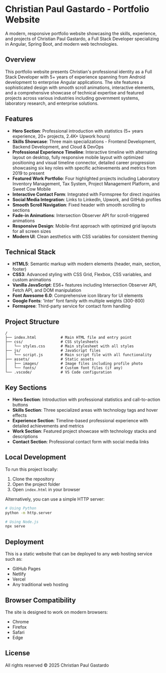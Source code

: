 # Christian Paul Gastardo - Portfolio Website

A modern, responsive portfolio website showcasing the skills, experience, and projects of Christian Paul Gastardo, a Full Stack Developer specializing in Angular, Spring Boot, and modern web technologies.

## Overview

This portfolio website presents Christian's professional identity as a Full Stack Developer with 5+ years of experience spanning from Android development to enterprise Angular applications. The site features a sophisticated design with smooth scroll animations, interactive elements, and a comprehensive showcase of technical expertise and featured projects across various industries including government systems, laboratory research, and enterprise solutions.

## Features

- **Hero Section**: Professional introduction with statistics (5+ years experience, 20+ projects, 2.4K+ Upwork hours)
- **Skills Showcase**: Three main specializations - Frontend Development, Backend Development, and Cloud & DevOps
- **Professional Experience Timeline**: Interactive timeline with alternating layout on desktop, fully responsive mobile layout with optimized positioning and visual timeline connector, detailed career progression showcasing six key roles with specific achievements and metrics from 2019 to present
- **Featured Work Portfolio**: Four highlighted projects including Laboratory Inventory Management, Tax System, Project Management Platform, and Sweet Cow Mobile
- **Interactive Contact Form**: Integrated with Formspree for direct inquiries
- **Social Media Integration**: Links to LinkedIn, Upwork, and GitHub profiles
- **Smooth Scroll Navigation**: Fixed header with smooth scrolling to sections
- **Fade-in Animations**: Intersection Observer API for scroll-triggered animations
- **Responsive Design**: Mobile-first approach with optimized grid layouts for all screen sizes
- **Modern UI**: Clean aesthetics with CSS variables for consistent theming

## Technical Stack

- **HTML5**: Semantic markup with modern elements (header, main, section, footer)
- **CSS3**: Advanced styling with CSS Grid, Flexbox, CSS variables, and custom animations
- **Vanilla JavaScript**: ES6+ features including Intersection Observer API, Fetch API, and DOM manipulation
- **Font Awesome 6.0**: Comprehensive icon library for UI elements
- **Google Fonts**: 'Inter' font family with multiple weights (300-800)
- **Formspree**: Third-party service for contact form handling

## Project Structure

```
/
├── index.html           # Main HTML file and entry point
├── css/                 # CSS stylesheets
│   └── styles.css       # Main stylesheet with all styles
├── js/                  # JavaScript files
│   └── script.js        # Main script file with all functionality
├── assets/              # Static assets
│   ├── images/          # Image files including profile photo
│   └── fonts/           # Custom font files (if any)
└── .vscode/             # VS Code configuration
```

## Key Sections

- **Hero Section**: Introduction with professional statistics and call-to-action buttons
- **Skills Section**: Three specialized areas with technology tags and hover effects
- **Experience Section**: Timeline-based professional experience with detailed achievements and metrics
- **Work Section**: Featured project showcase with technology stacks and descriptions
- **Contact Section**: Professional contact form with social media links

## Local Development

To run this project locally:

1. Clone the repository
2. Open the project folder
3. Open `index.html` in your browser

Alternatively, you can use a simple HTTP server:

```bash
# Using Python
python -m http.server

# Using Node.js
npx serve
```

## Deployment

This is a static website that can be deployed to any web hosting service such as:

- GitHub Pages
- Netlify
- Vercel
- Any traditional web hosting

## Browser Compatibility

The site is designed to work on modern browsers:

- Chrome
- Firefox
- Safari
- Edge

## License

All rights reserved © 2025 Christian Paul Gastardo

